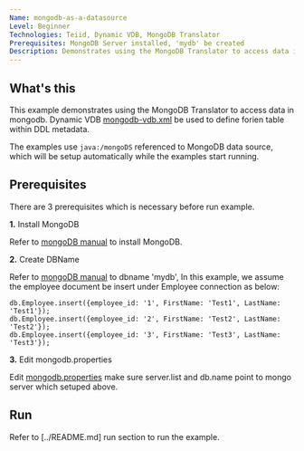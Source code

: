 ```yaml
---
Name: mongodb-as-a-datasource
Level: Beginner
Technologies: Teiid, Dynamic VDB, MongoDB Translator
Prerequisites: MongoDB Server installed, 'mydb' be created
Description: Demonstrates using the MongoDB Translator to access data in mongodb
---
```


## What's this

This example demonstrates using the MongoDB Translator to access data in mongodb. Dynamic VDB [mongodb-vdb.xml](src/main/resources/mongodb-vdb.xml) be used to define forien table within DDL metadata.

The examples use `java:/mongoDS` referenced to MongoDB data source, which will be setup automatically while the examples start running.

## Prerequisites

There are 3 prerequisites which is necessary before run example.

**1.** Install MongoDB

Refer to [mongoDB manual](http://docs.mongodb.org/manual/) to install MongoDB.


**2.** Create DBName

Refer to [mongoDB manual](http://docs.mongodb.org/manual/) to dbname 'mydb', In this example, we assume the employee document be insert under Employee connection as below:

~~~
db.Employee.insert({employee_id: '1', FirstName: 'Test1', LastName: 'Test1'});
db.Employee.insert({employee_id: '2', FirstName: 'Test2', LastName: 'Test2'});
db.Employee.insert({employee_id: '3', FirstName: 'Test3', LastName: 'Test3'});
~~~

**3.** Edit mongodb.properties

Edit [mongodb.properties](src/main/resources/mongodb.properties) make sure server.list and db.name point to mongo server which setuped above.


## Run

Refer to [../README.md] run section to run the example.
